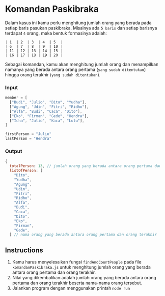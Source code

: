 # Komandan Paskibraka

Dalam kasus ini kamu perlu menghitung jumlah orang yang berada pada setiap baris pasukan paskibraka. Misalnya ada `5 baris` dan setiap barisnya terdapat `4` orang, maka bentuk formasinya adalah:

    | 1  | 2  | 3  | 4  | 5  |
    | 6  | 7  | 8  | 9  | 10 |
    | 11 | 12 | 13 | 14 | 15 |
    | 16 | 17 | 18 | 19 | 20 |

Sebagai komandan, kamu akan menghitung jumlah orang dan menampilkan namanya yang berada antara orang pertama (`yang sudah ditentukan`) hingga orang terakhir (`yang sudah ditentukan`).

### Input

```js
member = [
  ["Budi", "Julio", "Dito", "Yudha"],
  ["Agung", "Udin", "Fitri", "Ridho"],
  ["Alfa", "Budi", "Caca", "Dito"],
  ["Eko", "Firman", "Gede", "Hendra"],
  ["Icha", "Julio", "Kaca", "Lulu"],
]

firstPerson = "Julio"
lastPerson = "Hendra"
```

### Output

```js
{
  totalPerson: 13, // jumlah orang yang berada antara orang pertama dan orang terakhir
  listOfPerson: [
    "Dito",
    "Yudha",
    "Agung",
    "Udin",
    "Fitri",
    "Ridho",
    "Alfa",
    "Budi",
    "Caca",
    "Dito",
    "Eko",
    "Firman",
    "Gede",
  ] // nama orang yang berada antara orang pertama dan orang terakhir
```

## Instructions

1. Kamu harus menyelesaikan fungsi `findAndCountPeople` pada file `komandanPaskibraka.js` untuk menghitung jumlah orang yang berada antara orang pertama dan orang terakhir.
2. Nilai yang dikembalikan adalah jumlah orang yang berada antara orang pertama dan orang terakhir beserta nama-nama orang tersebut.
3. Jalankan program dengan menggunakan printah `node run`
